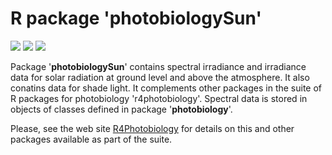 # R package 'photobiologySun' #

[![](http://www.r-pkg.org/badges/version/photobiologySun)](https://cran.r-project.org/package=photobiologySun) [![](http://cranlogs.r-pkg.org/badges/photobiologySun)](http://cran.rstudio.com/web/packages/photobiologySun/index.html) [![](http://cranlogs.r-pkg.org/badges/grand-total/photobiologySun)](http://cran.rstudio.com/web/packages/photobiologySun/index.html)

Package '**photobiologySun**' contains spectral irradiance and irradiance data for solar radiation at ground level and above the atmosphere. It also conatins data for shade light. It complements other packages in the suite of R packages for photobiology 'r4photobiology'. Spectral data is stored in objects of classes defined in package '**photobiology**'.
 
Please, see the web site [R4Photobiology](http://www.r4photobiology.info) for details on this and other packages available as part of the suite.